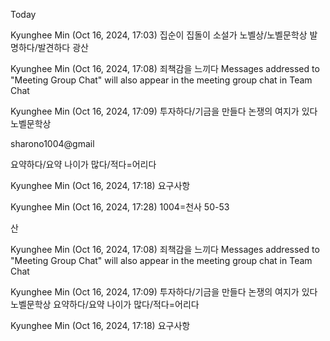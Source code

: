 Today
 
Kyunghee Min (Oct 16, 2024, 17:03)
집순이
집돌이
소설가
노벨상/노벨문학상
발명하다/발견하다
광산
 
Kyunghee Min (Oct 16, 2024, 17:08)
죄책감을 느끼다
Messages addressed to "Meeting Group Chat" will also appear in the meeting group chat in Team Chat
 
Kyunghee Min (Oct 16, 2024, 17:09)
투자하다/기금을 만들다
논쟁의 여지가 있다
노벨문학상

sharono1004@gmail

요약하다/요약
나이가 많다/적다=어리다
 
Kyunghee Min (Oct 16, 2024, 17:18)
요구사항
 
Kyunghee Min (Oct 16, 2024, 17:28)
1004=천사
50-53

산
 
Kyunghee Min (Oct 16, 2024, 17:08)
죄책감을 느끼다
Messages addressed to "Meeting Group Chat" will also appear in the meeting group chat in Team Chat
 
Kyunghee Min (Oct 16, 2024, 17:09)
투자하다/기금을 만들다
논쟁의 여지가 있다
노벨문학상
요약하다/요약
나이가 많다/적다=어리다
 
Kyunghee Min (Oct 16, 2024, 17:18)
요구사항